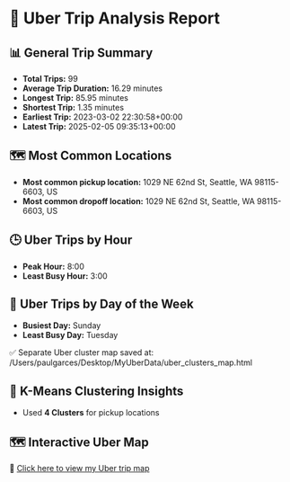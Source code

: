 # 🚖 Uber Trip Analysis Report

## 📊 General Trip Summary

- **Total Trips:** 99
- **Average Trip Duration:** 16.29 minutes
- **Longest Trip:** 85.95 minutes
- **Shortest Trip:** 1.35 minutes
- **Earliest Trip:** 2023-03-02 22:30:58+00:00
- **Latest Trip:** 2025-02-05 09:35:13+00:00

## 🗺️ Most Common Locations

- **Most common pickup location:** 1029 NE 62nd St, Seattle, WA 98115-6603, US
- **Most common dropoff location:** 1029 NE 62nd St, Seattle, WA 98115-6603, US

## 🕒 Uber Trips by Hour

- **Peak Hour:** 8:00
- **Least Busy Hour:** 3:00

## 📅 Uber Trips by Day of the Week

- **Busiest Day:** Sunday
- **Least Busy Day:** Tuesday

✅ Separate Uber cluster map saved at: /Users/paulgarces/Desktop/MyUberData/uber_clusters_map.html
## 📌 K-Means Clustering Insights

- Used **4 Clusters** for pickup locations

## 🗺️ Interactive Uber Map

🔗 [Click here to view my Uber trip map](https://paulgarces.github.io/MyUberData/myubermap.html)

